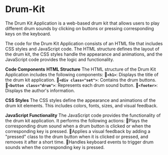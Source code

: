 # Drum-Kit
The Drum Kit Application is a web-based drum kit that allows users to play different drum sounds by clicking on buttons or pressing corresponding keys on the keyboard.

The code for the Drum Kit Application consists of an HTML file that includes CSS styles and JavaScript code. The HTML structure defines the layout of the drum kit, the CSS styles handle the appearance and animations, and the JavaScript code provides the logic and functionality.

**Code Components**
**HTML Structure**
The HTML structure of the Drum Kit Application includes the following components:
**`<h1>`**: Displays the title of the drum kit application.
**`<div class="set">`**: Contains the drum buttons.
**`<button class="drum">`**: Represents each drum sound button.
**`<footer>`**: Displays the author's information.

**CSS Styles**
The CSS styles define the appearance and animations of the drum kit elements. This includes colors, fonts, sizes, and visual feedback.

**JavaScript Functionality**
The JavaScript code provides the functionality of the drum kit application. It performs the following actions:
Plays the corresponding drum sound when a drum button is clicked or when the corresponding key is pressed.
Applies a visual feedback by adding a "pressed" class to the drum button when it is clicked or pressed, and removes it after a short time.
Handles keyboard events to trigger drum sounds when the corresponding key is pressed.
